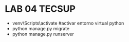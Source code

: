 # LAB 04 TECSUP

- venv\Scripts\activate #activar entorno virtual python  
- python manage.py migrate
- python manage.py runserver